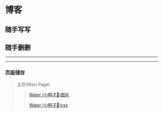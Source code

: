 # 博客
## 随手写写
## 随手删删
---
---
### 页面储存
> 主页(Main Page)
>> [Water (小鸭子🐤)图片](https://github.com/vince213/vince213.github.io/tree/master/photo/water)
>>
>> [Water (小鸭子🐤)css](https://github.com/vince213/vince213.github.io/tree/master/style/water)
